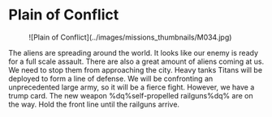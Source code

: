 # Plain of Conflict

<figure markdown>
![Plain of Conflict](../images/missions_thumbnails/M034.jpg)
</figure>

The aliens are spreading around the world. It looks like our enemy is ready for a full scale assault.
There are also a great amount of aliens coming at us. We need to stop them from approaching the city. Heavy tanks Titans will be deployed to form a line of defense.
We will be confronting an unprecedented large army, so it will be a fierce fight. However, we have a trump card. The new weapon %dq%self-propelled railguns%dq% are on the way. Hold the front line until the railguns arrive.
